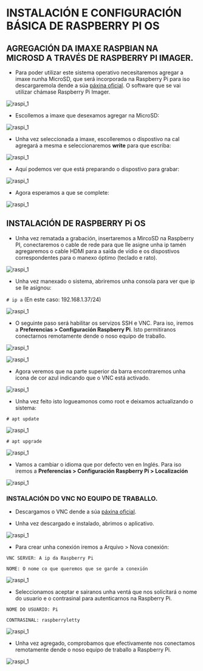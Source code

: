 #	INSTALACIÓN E CONFIGURACIÓN BÁSICA DE RASPBERRY PI OS


## AGREGACIÓN DA IMAXE RASPBIAN NA MICROSD A TRAVÉS DE RASPBERRY PI IMAGER.

- Para poder utilizar este sistema operativo necesitaremos agregar a imaxe nunha MicroSD, que será incorporada na Raspberry Pi para iso descargaremola dende a súa [páxina oficial](https://www.raspberrypi.org/software/). O software que se vai utilizar chámase Raspberry Pi Imager.


![raspi_1](doc/img/imaxes-raspbian/rasp1.png)


- Escollemos a imaxe que desexamos agregar na MicroSD:


![raspi_1](doc/img/imaxes-raspbian/rasp2.png)


- Unha vez seleccionada a imaxe, escolleremos o dispostivo na cal agregará a mesma e seleccionaremos **write** para que escriba:


![raspi_1](doc/img/imaxes-raspbian/rasp3.png)


- Aquí podemos ver que está preparando o dispostivo para grabar:


![raspi_1](doc/img/imaxes-raspbian/rasp4.png)


- Agora esperamos a que se complete:


![raspi_1](doc/img/imaxes-raspbian/rasp5.png)



## INSTALACIÓN DE RASPBERRY Pi OS


- Unha vez rematada a grabación, insertaremos a MircoSD na Raspberry PI, conectaremos o cable de rede para que lle asigne unha ip tamén agregaremos o cable HDMI para a saída de vídio e os dispostivos correspondentes para o manexo óptimo (teclado e rato).


![raspi_1](doc/img/imaxes-raspbian/rasp6.png)


- Unha vez manexado o sistema, abriremos unha consola para ver que ip se lle asignou:

`# ip a` (En este caso: 192.168.1.37/24)

![raspi_1](doc/img/imaxes-raspbian/rasp7.png)


- O seguinte paso será habilitar os servizos SSH e VNC. Para iso, iremos a **Preferencias > Configuración Raspberry Pi**. Isto permitiranos conectarnos remotamente dende o noso equipo de traballo.


![raspi_1](doc/img/imaxes-raspbian/rasp8.png)


![raspi_1](doc/img/imaxes-raspbian/rasp9.png)


- Agora veremos que na parte superior da barra encontraremos unha icona de cor azul indicando que o VNC está activado.


![raspi_1](doc/img/imaxes-raspbian/rasp10.png)


- Unha vez feito isto logueamonos como root e deixamos actualizando o sistema:

`# apt update `

![raspi_1](doc/img/imaxes-raspbian/rasp11.png)

`# apt upgrade `

![raspi_1](doc/img/imaxes-raspbian/rasp12.png)


- Vamos a cambiar o idioma que por defecto ven en Inglés. Para iso iremos a **Preferencias > Configuración Raspberry Pi > Localización**


![raspi_1](doc/img/imaxes-raspbian/rasp17.png)


### INSTALACIÓN DO VNC NO EQUIPO DE TRABALLO.


- Descargamos o VNC dende a súa [páxina oficial](https://www.realvnc.com/es/connect/download/viewer/).

- Unha vez descargado e instalado, abrimos o aplicativo.


![raspi_1](doc/img/imaxes-raspbian/rasp13.png)


- Para crear unha conexión iremos a Arquivo > Nova conexión:

` VNC SERVER: A ip da Raspberry Pi `

` NOME: O nome co que queremos que se garde a conexión `


![raspi_1](doc/img/imaxes-raspbian/rasp14.png)


- Seleccionamos aceptar e sairanos unha ventá que nos solicitará o nome do usuario e o contrasinal para autenticarnos na Raspberry Pi.

` NOME DO USUARIO: Pi `

` CONTRASINAL: raspberryletty `


![raspi_1](doc/img/imaxes-raspbian/rasp15.png)


- Unha vez agregado, comprobamos que efectivamente nos conectamos remotamente dende o noso equipo de traballo a Raspberry Pi.


![raspi_1](doc/img/imaxes-raspbian/rasp16.png)








